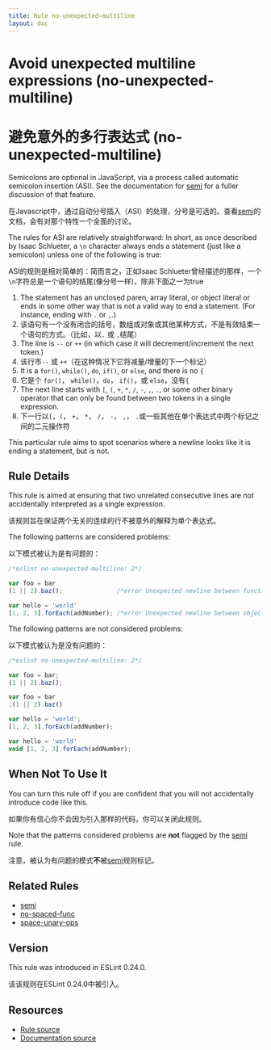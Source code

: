 ```yaml
---
title: Rule no-unexpected-multiline
layout: doc
---
```

<!-- Note: No pull requests accepted for this file. See README.md in the root directory for details. -->
# Avoid unexpected multiline expressions (no-unexpected-multiline)

# 避免意外的多行表达式 (no-unexpected-multiline)

Semicolons are optional in JavaScript, via a process called automatic semicolon insertion (ASI). See the documentation for [semi](./semi) for a fuller discussion of that feature.

在Javascript中，通过自动分号插入（ASI）的处理，分号是可选的。查看[semi](./semi)的文档，会有对那个特性一个全面的讨论。

The rules for ASI are relatively straightforward: In short, as once described by Isaac Schlueter, a `\n` character always ends a statement (just like a semicolon) unless one of the following is true:

ASI的规则是相对简单的：简而言之，正如Isaac Schlueter曾经描述的那样，一个`\n`字符总是一个语句的结尾(像分号一样)，除非下面之一为true

1. The statement has an unclosed paren, array literal, or object literal or ends in some other way that is not a valid way to end a statement. (For instance, ending with `.` or `,`.)
1. 该语句有一个没有闭合的括号，数组或对象或其他某种方式，不是有效结束一个语句的方式。（比如，以`.` 或 `,`结尾）
2. The line is `--` or `++` (in which case it will decrement/increment the next token.)
2. 该行市`--` 或 `++`（在这种情况下它将减量/增量的下一个标记）
3. It is a `for()`, `while()`, `do`, `if()`, or `else`, and there is no `{`
3. 它是个 `for()`， `while()`，`do`， `if()`，或 `else`，没有`{`
4. The next line starts with `[`, `(`, `+`, `*`, `/`, `-`, `,`, `.`, or some other binary operator that can only be found between two tokens in a single expression.
4. 下一行以`[`，`(`， `+`， `*`， `/`， `-`， `,`， `.`或一些其他在单个表达式中两个标记之间的二元操作符

This particular rule aims to spot scenarios where a newline looks like it is ending a statement, but is not.

## Rule Details

This rule is aimed at ensuring that two unrelated consecutive lines are not accidentally interpreted as a single expression.

该规则旨在保证两个无关的连续的行不被意外的解释为单个表达式。

The following patterns are considered problems:

以下模式被认为是有问题的：

```js
/*eslint no-unexpected-multiline: 2*/

var foo = bar
(1 || 2).baz();               /*error Unexpected newline between function and ( of function call.*/

var hello = 'world'
[1, 2, 3].forEach(addNumber); /*error Unexpected newline between object and [ of property access.*/
```

The following patterns are not considered problems:

以下模式被认为是没有问题的：

```js
/*eslint no-unexpected-multiline: 2*/

var foo = bar;
(1 || 2).baz();

var foo = bar
;(1 || 2).baz()

var hello = 'world';
[1, 2, 3].forEach(addNumber);

var hello = 'world'
void [1, 2, 3].forEach(addNumber);
```

## When Not To Use It

You can turn this rule off if you are confident that you will not accidentally introduce code like this.

如果你有信心你不会因为引入那样的代码，你可以关闭此规则。

Note that the patterns considered problems are **not** flagged by the [semi](semi) rule.

注意，被认为有问题的模式**不**被[semi](semi)规则标记。

## Related Rules

* [semi](semi)
* [no-spaced-func](no-spaced-func)
* [space-unary-ops](space-unary-ops)

## Version

This rule was introduced in ESLint 0.24.0.

该该规则在ESLint 0.24.0中被引入。

## Resources

* [Rule source](https://github.com/eslint/eslint/tree/master/lib/rules/no-unexpected-multiline.js)
* [Documentation source](https://github.com/eslint/eslint/tree/master/docs/rules/no-unexpected-multiline.md)
